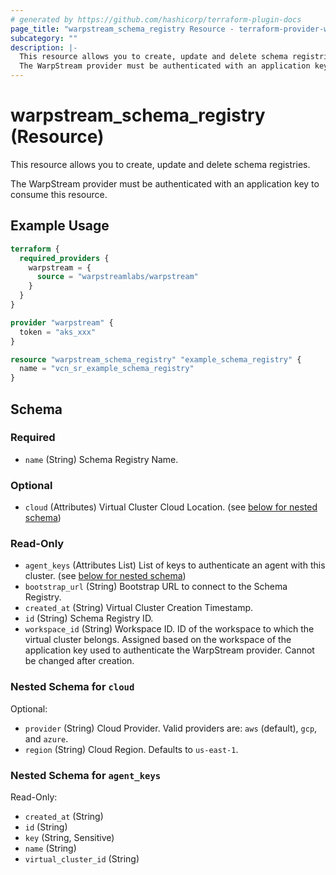 ```yaml
---
# generated by https://github.com/hashicorp/terraform-plugin-docs
page_title: "warpstream_schema_registry Resource - terraform-provider-warpstream"
subcategory: ""
description: |-
  This resource allows you to create, update and delete schema registries.
  The WarpStream provider must be authenticated with an application key to consume this resource.
---
```


# warpstream_schema_registry (Resource)

This resource allows you to create, update and delete schema registries.

The WarpStream provider must be authenticated with an application key to consume this resource.

## Example Usage

```terraform
terraform {
  required_providers {
    warpstream = {
      source = "warpstreamlabs/warpstream"
    }
  }
}

provider "warpstream" {
  token = "aks_xxx"
}

resource "warpstream_schema_registry" "example_schema_registry" {
  name = "vcn_sr_example_schema_registry"
}
```

<!-- schema generated by tfplugindocs -->
## Schema

### Required

- `name` (String) Schema Registry Name.

### Optional

- `cloud` (Attributes) Virtual Cluster Cloud Location. (see [below for nested schema](#nestedatt--cloud))

### Read-Only

- `agent_keys` (Attributes List) List of keys to authenticate an agent with this cluster. (see [below for nested schema](#nestedatt--agent_keys))
- `bootstrap_url` (String) Bootstrap URL to connect to the Schema Registry.
- `created_at` (String) Virtual Cluster Creation Timestamp.
- `id` (String) Schema Registry ID.
- `workspace_id` (String) Workspace ID. ID of the workspace to which the virtual cluster belongs. Assigned based on the workspace of the application key used to authenticate the WarpStream provider. Cannot be changed after creation.

<a id="nestedatt--cloud"></a>
### Nested Schema for `cloud`

Optional:

- `provider` (String) Cloud Provider. Valid providers are: `aws` (default), `gcp`, and `azure`.
- `region` (String) Cloud Region. Defaults to `us-east-1`.


<a id="nestedatt--agent_keys"></a>
### Nested Schema for `agent_keys`

Read-Only:

- `created_at` (String)
- `id` (String)
- `key` (String, Sensitive)
- `name` (String)
- `virtual_cluster_id` (String)
